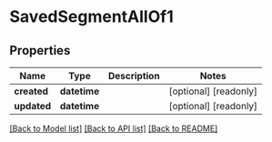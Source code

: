 # SavedSegmentAllOf1

## Properties
Name | Type | Description | Notes
------------ | ------------- | ------------- | -------------
**created** | **datetime** |  | [optional] [readonly] 
**updated** | **datetime** |  | [optional] [readonly] 

[[Back to Model list]](../README.md#documentation-for-models) [[Back to API list]](../README.md#documentation-for-api-endpoints) [[Back to README]](../README.md)


